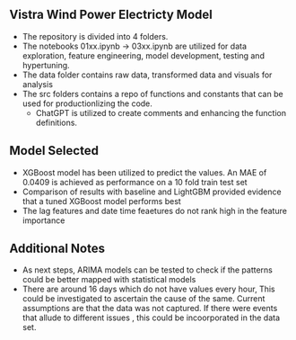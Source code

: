 ## Vistra Wind Power Electricty Model 

- The repository is divided into 4 folders. 
- The notebooks 01xx.ipynb -> 03xx.ipynb are utilized for data exploration, feature engineering, model development, testing and hypertuning.  
- The data folder contains raw data, transformed data and visuals for analysis  
- The src folders contains a repo of functions and constants that can be used for productionlizing the code.  
    - ChatGPT is utilized to create comments and enhancing the function definitions.



## Model Selected
- XGBoost model has been utilized to predict the values. An MAE of 0.0409 is achieved as performance on a 10 fold train test set   
- Comparison of results with baseline and LightGBM provided evidence that a tuned XGBoost model performs best
- The lag features and date time feaetures do not rank high in the feature importance


## Additional Notes

- As next steps, ARIMA models can be tested to check if the patterns could be better mapped with statistical models
- There are around 16 days which do not have values every hour, This could be investigated to ascertain the cause of the same. Current assumptions are that the data was not captured. If there were events that allude to different issues , this could be incoorporated in the data set.


